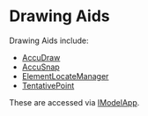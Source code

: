 # Drawing Aids

Drawing Aids include:
  * [AccuDraw]($frontend)
  * [AccuSnap]($frontend)
  * [ElementLocateManager]($frontend)
  * [TentativePoint]($frontend)

These are accessed via [IModelApp]($frontend).